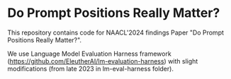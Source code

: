 # Do Prompt Positions Really Matter?
This repository contains code for NAACL'2024 findings Paper "Do Prompt Positions Really Matter?".

We use Language Model Evaluation Harness framework (https://github.com/EleutherAI/lm-evaluation-harness) with slight modifications (from late 2023 in lm-eval-harness folder).
